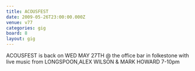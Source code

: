 ```yaml
---
title: ACOUSFEST
date: 2009-05-26T23:00:00.000Z
venue: v77
categories: gig
board: 8
layout: gig
---
```

ACOUSFEST is back on WED MAY 27TH @ the office bar in folkestone with live music from LONGSPOON,ALEX WILSON & MARK HOWARD 7-10pm